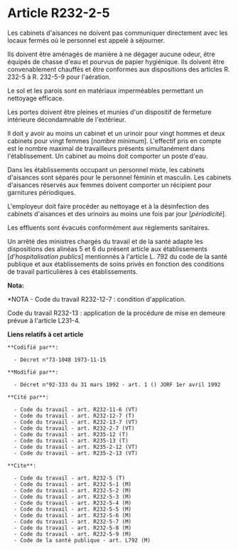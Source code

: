 # Article R232-2-5

Les cabinets d'aisances ne doivent pas communiquer directement avec les locaux fermés où le personnel est appelé à séjourner.

Ils doivent être aménagés de manière à ne dégager aucune odeur, être équipés de chasse d'eau et pourvus de papier hygiénique.
Ils doivent être convenablement chauffés et être conformes aux dispositions des articles R. 232-5 à R. 232-5-9 pour
l'aération.

Le sol et les parois sont en matériaux imperméables permettant un nettoyage efficace.

Les portes doivent être pleines et munies d'un dispositif de fermeture intérieure décondamnable de l'extérieur.

Il doit y avoir au moins un cabinet et un urinoir pour vingt hommes et deux cabinets pour vingt femmes [*nombre minimum*].
L'effectif pris en compte est le nombre maximal de travailleurs présents simultanément dans l'établissement. Un cabinet au
moins doit comporter un poste d'eau.

Dans les établissements occupant un personnel mixte, les cabinets d'aisances sont séparés pour le personnel féminin et
masculin. Les cabinets d'aisances réservés aux femmes doivent comporter un récipient pour garnitures périodiques.

L'employeur doit faire procéder au nettoyage et à la désinfection des cabinets d'aisances et des urinoirs au moins une fois
par jour [*périodicité*].

Les effluents sont évacués conformément aux règlements sanitaires.

Un arrêté des ministres chargés du travail et de la santé adapte les dispositions des alinéas 5 et 6 du présent article aux
établissements [*d'hospitalisation publics*] mentionnés à l'article L. 792 du code de la santé publique et aux établissements
de soins privés en fonction des conditions de travail particulières à ces établissements.

**Nota:**

*NOTA - Code du travail R232-12-7 : condition d'application.

Code du travail R232-13 : application de la procédure de mise en demeure prévue à l'article L231-4.

**Liens relatifs à cet article**

	**Codifié par**:

	  - Décret n°73-1048 1973-11-15

	**Modifié par**:

	  - Décret n°92-333 du 31 mars 1992 - art. 1 () JORF 1er avril 1992

	**Cité par**:

	  - Code du travail - art. R232-11-6 (VT)
	  - Code du travail - art. R232-12-7 (T)
	  - Code du travail - art. R232-13-7 (VT)
	  - Code du travail - art. R232-2-7 (VT)
	  - Code du travail - art. R235-12 (T)
	  - Code du travail - art. R235-13 (T)
	  - Code du travail - art. R235-2-12 (VT)
	  - Code du travail - art. R235-2-13 (VT)

	**Cite**:

	  - Code du travail - art. R232-5 (T)
	  - Code du travail - art. R232-5-1 (M)
	  - Code du travail - art. R232-5-2 (M)
	  - Code du travail - art. R232-5-3 (M)
	  - Code du travail - art. R232-5-4 (M)
	  - Code du travail - art. R232-5-5 (M)
	  - Code du travail - art. R232-5-6 (M)
	  - Code du travail - art. R232-5-7 (M)
	  - Code du travail - art. R232-5-8 (M)
	  - Code du travail - art. R232-5-9 (M)
	  - Code de la santé publique - art. L792 (M)
